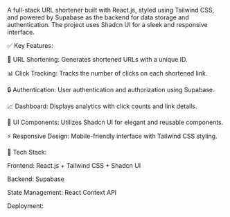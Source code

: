 A full-stack URL shortener built with React.js, styled using Tailwind CSS, and powered by Supabase as the backend for data storage and authentication. The project uses Shadcn UI for a sleek and responsive interface.

✅ Key Features:

🔗 URL Shortening: Generates shortened URLs with a unique ID.

📊 Click Tracking: Tracks the number of clicks on each shortened link.

🔒 Authentication: User authentication and authorization using Supabase.

📈 Dashboard: Displays analytics with click counts and link details.

🎯 UI Components: Utilizes Shadcn UI for elegant and reusable components.

⚡ Responsive Design: Mobile-friendly interface with Tailwind CSS styling.


📁 Tech Stack:

Frontend: React.js + Tailwind CSS + Shadcn UI

Backend: Supabase

State Management: React Context API

Deployment: 


